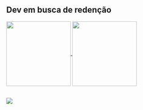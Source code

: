 ## Dev em busca de redenção

<a href="https://github.com/anuraghazra/github-readme-stats">
  <img height=170 align="center" src="https://github-readme-stats.vercel.app/api?username=HugoSants&show_icons=true&theme=synthwave" />
</a>
<a href="https://github.com/anuraghazra/convoychat">
  <img height=170 align="center" src="https://github-readme-stats.vercel.app/api/top-langs/?username=HugoSants&layout=compact&theme=synthwave" /> 
</a>

<div style="display: inline_block"><br>
  
  <p>
  <a href="https://skillicons.dev">
    <img src="https://skillicons.dev/icons?i=html,css,js,nodejs,express,mysql,php,laravel,flutter,c" />
  </a>
</p>

</div>

<div style="display: inline_block"><br>

</div>

  ##

  
